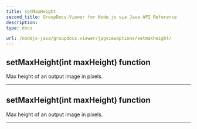 ```yaml
---
title: setMaxHeight
second_title: GroupDocs.Viewer for Node.js via Java API Reference
description: 
type: docs

url: /nodejs-java/groupdocs.viewer/jpgviewoptions/setmaxheight/
---
```


## setMaxHeight(int maxHeight)  function
Max height of an output image in pixels.


---


## setMaxHeight(int maxHeight)  function
Max height of an output image in pixels.


---


